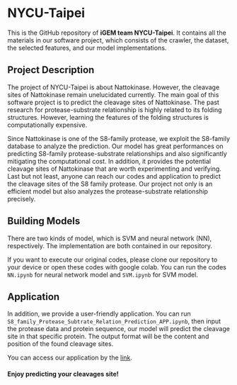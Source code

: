 # NYCU-Taipei

This is the GitHub repository of **iGEM team NYCU-Taipei**. It contains all the materials in our software project, which consists of the crawler, the dataset, the selected features, and our model implementations.


## Project Description

The project of NYCU-Taipei is about Nattokinase. However, the cleavage sites of Nattokinase remain unelucidated currently. The main goal of this software project is to predict the cleavage sites of Nattokinase. The past research for protease-substrate relationship is highly related to its folding structures. However, learning the features of the folding structures is computationally expensive. 

Since Nattokinase is one of the S8-family protease, we exploit the S8-family database to analyze the prediction. Our model has great performances on predicting S8-family protease-substrate relationships and also significantly mitigating the computational cost. In addition, it provides the potential cleavage sites of Nattokinase that are worth experimenting and verifying. Last but not least, anyone can reach our codes and application to predict the cleavage sites of the S8 family protease. Our project not only is an efficient model but also analyzes the protease-substrate relationship precisely.


## Building Models

There are two kinds of model, which is SVM and neural network (NN), respectively. The implementation are both contained in our repository.

If you want to execute our original codes, please clone our repository to your device or open these codes with google colab. You can run the codes ```NN.ipynb``` for neural network model and ```SVM.ipynb``` for SVM model.

## Application

In addition, we provide a user-friendly application. You can run ```S8_family_Protease_Subtrate_Relation_Prediction_APP.ipynb```, then input the protease data and protein sequence, our model will predict the cleavage site in that specific protein. The output format will be the content and position of the found cleavage sites.

You can access our application by the [link](https://colab.research.google.com/github/mmi366127/NYCU-Taipei/blob/main/S8_family_Protease_Subtrate_Relation_Prediction_APP.ipynb). 

#### Enjoy predicting your cleavages site!

